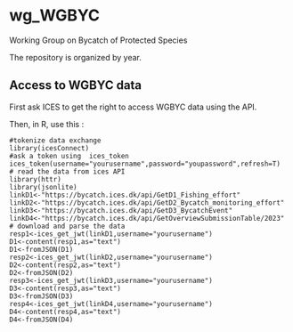 # wg_WGBYC

Working Group on Bycatch of Protected Species

The repository is organized by year.

## Access to WGBYC data

First ask ICES to get the right to access WGBYC data using the API.

Then, in R, use this :

	#tokenize data exchange
	library(icesConnect) 
    #ask a token using  ices_token
    ices_token(username="yourusername",password="youpassword",refresh=T)
	# read the data from ices API
	library(httr)
	library(jsonlite)
	linkD1<-"https://bycatch.ices.dk/api/GetD1_Fishing_effort"
	linkD2<-"https://bycatch.ices.dk/api/GetD2_Bycatch_monitoring_effort"
	linkD3<-"https://bycatch.ices.dk/api/GetD3_BycatchEvent"
	linkD4<-"https://bycatch.ices.dk/api/GetOverviewSubmissionTable/2023"
	# download and parse the data
	resp1<-ices_get_jwt(linkD1,username="yourusername")
	D1<-content(resp1,as="text")
	D1<-fromJSON(D1)
	resp2<-ices_get_jwt(linkD2,username="yourusername")
	D2<-content(resp2,as="text")
	D2<-fromJSON(D2)
	resp3<-ices_get_jwt(linkD3,username="yourusername")  
	D3<-content(resp3,as="text")
	D3<-fromJSON(D3)
    resp4<-ices_get_jwt(linkD4,username="yourusername")  
	D4<-content(resp4,as="text")
	D4<-fromJSON(D4)
